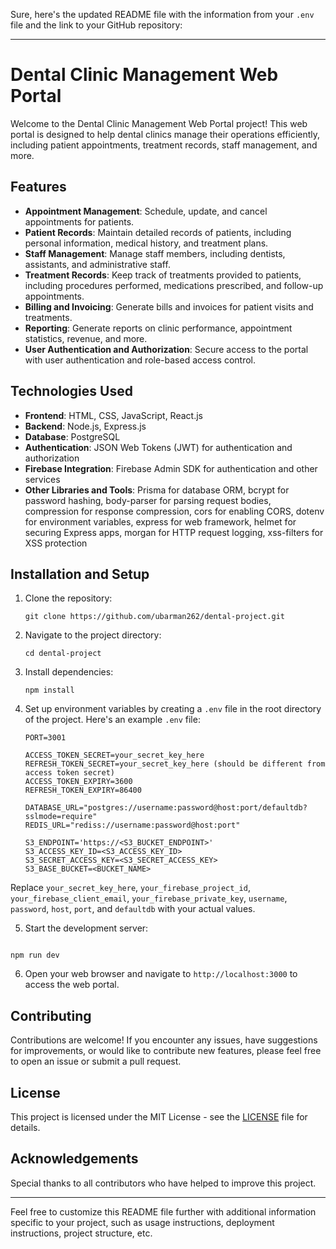 Sure, here's the updated README file with the information from your `.env` file and the link to your GitHub repository:

---

# Dental Clinic Management Web Portal

Welcome to the Dental Clinic Management Web Portal project! This web portal is designed to help dental clinics manage their operations efficiently, including patient appointments, treatment records, staff management, and more.

## Features

- **Appointment Management**: Schedule, update, and cancel appointments for patients.
- **Patient Records**: Maintain detailed records of patients, including personal information, medical history, and treatment plans.
- **Staff Management**: Manage staff members, including dentists, assistants, and administrative staff.
- **Treatment Records**: Keep track of treatments provided to patients, including procedures performed, medications prescribed, and follow-up appointments.
- **Billing and Invoicing**: Generate bills and invoices for patient visits and treatments.
- **Reporting**: Generate reports on clinic performance, appointment statistics, revenue, and more.
- **User Authentication and Authorization**: Secure access to the portal with user authentication and role-based access control.

## Technologies Used

- **Frontend**: HTML, CSS, JavaScript, React.js
- **Backend**: Node.js, Express.js
- **Database**: PostgreSQL
- **Authentication**: JSON Web Tokens (JWT) for authentication and authorization
- **Firebase Integration**: Firebase Admin SDK for authentication and other services
- **Other Libraries and Tools**: Prisma for database ORM, bcrypt for password hashing, body-parser for parsing request bodies, compression for response compression, cors for enabling CORS, dotenv for environment variables, express for web framework, helmet for securing Express apps, morgan for HTTP request logging, xss-filters for XSS protection

## Installation and Setup

1. Clone the repository:

   ```
   git clone https://github.com/ubarman262/dental-project.git
   ```

2. Navigate to the project directory:

   ```
   cd dental-project
   ```

3. Install dependencies:

   ```
   npm install
   ```

4. Set up environment variables by creating a `.env` file in the root directory of the project. Here's an example `.env` file:

   ```
   PORT=3001

   ACCESS_TOKEN_SECRET=your_secret_key_here
   REFRESH_TOKEN_SECRET=your_secret_key_here (should be different from access token secret)
   ACCESS_TOKEN_EXPIRY=3600
   REFRESH_TOKEN_EXPIRY=86400

   DATABASE_URL="postgres://username:password@host:port/defaultdb?sslmode=require"
   REDIS_URL="rediss://username:password@host:port"

   S3_ENDPOINT='https://<S3_BUCKET_ENDPOINT>'
   S3_ACCESS_KEY_ID=<S3_ACCESS_KEY_ID>
   S3_SECRET_ACCESS_KEY=<S3_SECRET_ACCESS_KEY>
   S3_BASE_BUCKET=<BUCKET_NAME>

   ```

Replace `your_secret_key_here`, `your_firebase_project_id`, `your_firebase_client_email`, `your_firebase_private_key`, `username`, `password`, `host`, `port`, and `defaultdb` with your actual values.

5. Start the development server:

```

npm run dev

```

6. Open your web browser and navigate to `http://localhost:3000` to access the web portal.

## Contributing

Contributions are welcome! If you encounter any issues, have suggestions for improvements, or would like to contribute new features, please feel free to open an issue or submit a pull request.

## License

This project is licensed under the MIT License - see the [LICENSE](LICENSE) file for details.

## Acknowledgements

Special thanks to all contributors who have helped to improve this project.

---

Feel free to customize this README file further with additional information specific to your project, such as usage instructions, deployment instructions, project structure, etc.

```

```
